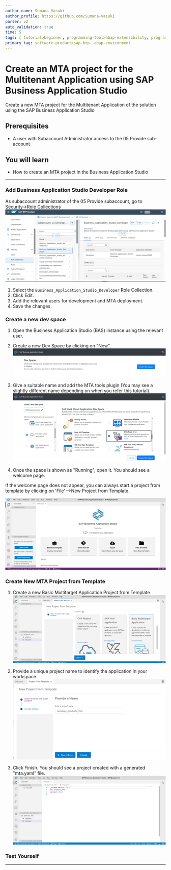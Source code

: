 ```yaml
---
author_name: Sumana Vasuki
author_profile: https://github.com/Sumana-vasuki
parser: v2
auto_validation: true
time: 5
tags: [ tutorial>beginner, programming-tool>abap-extensibility, programming-tool>abap-development]
primary_tag: software-product>sap-btp--abap-environment
---
```


# Create an MTA project for the Multitenant Application using SAP Business Application Studio

<!-- description --> Create a new MTA project for the Multitenant Application of the solution using the SAP Business Application Studio

## Prerequisites

- A user with Subaccount Administrator access to the 05 Provide sub-account

## You will learn

- How to create an MTA project in the Business Application Studio

---

### Add Business Application Studio Developer Role

As subaccount administrator of the 05 Provide subaccount, go to Security→Role Collections
![BAS Developer](BASDeveloper.png)

1. Select the `Business_Application_Studio_Developer` Role Collection.
2. Click Edit.
3. Add the relevant users for development and MTA deployment.
4. Save the changes.

### Create a new dev space

1. Open the Business Application Studio (BAS) instance using the relevant user.

2. Create a new Dev Space by clicking on "New".
![New Dev Space](NewDevSpace.png)

3. Give a suitable name and add the MTA tools plugin (You may see a slightly different name depending on when you refer this tutorial).
![MTA Tools](MTAToolsPlugin.png)

4. Once the space is shown as "Running", open it. You should see a welcome page.

If the welcome page does not appear, you can always start a project from template by clicking on 'File'-->New Project from Template.

![Business Application Studio Welcome](BASWelcome.png)

### Create New MTA Project from Template

1. Create a new Basic Multitarget Application Project from Template
![BAS MTA Template](BASMTATemplate.png)

2. Provide a unique project name to identify the application in your workspace  
![MTA Project Name](MTAProjName.png)

3. Click Finish. You should see a project created with a generated "mta.yaml" file.
![MTA Content](mtaContent.png)

### Test Yourself

---
